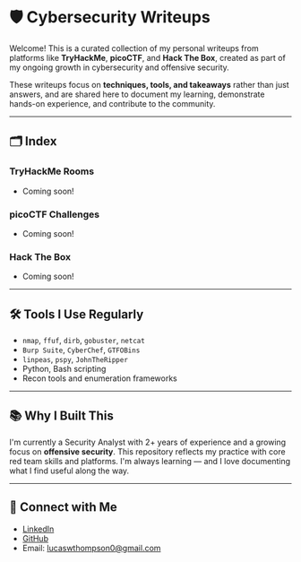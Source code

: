 # 🛡️ Cybersecurity Writeups

Welcome! This is a curated collection of my personal writeups from platforms like **TryHackMe**, **picoCTF**, and **Hack The Box**, created as part of my ongoing growth in cybersecurity and offensive security.

These writeups focus on **techniques, tools, and takeaways** rather than just answers, and are shared here to document my learning, demonstrate hands-on experience, and contribute to the community.

---

## 🗂️ Index

### TryHackMe Rooms
- Coming soon!


### picoCTF Challenges
- Coming soon!


### Hack The Box
- Coming soon!
---

## 🛠️ Tools I Use Regularly
- `nmap`, `ffuf`, `dirb`, `gobuster`, `netcat`
- `Burp Suite`, `CyberChef`, `GTFOBins`
- `linpeas`, `pspy`, `JohnTheRipper`
- Python, Bash scripting
- Recon tools and enumeration frameworks

---

## 📚 Why I Built This
I'm currently a Security Analyst with 2+ years of experience and a growing focus on **offensive security**. This repository reflects my practice with core red team skills and platforms. I'm always learning — and I love documenting what I find useful along the way.

---

## 🤝 Connect with Me
- [LinkedIn](https://www.linkedin.com/in/lucas-thompson-3a83a81b8/)
- [GitHub](https://github.com/LucasWthompson)
- Email: lucaswthompson0@gmail.com
